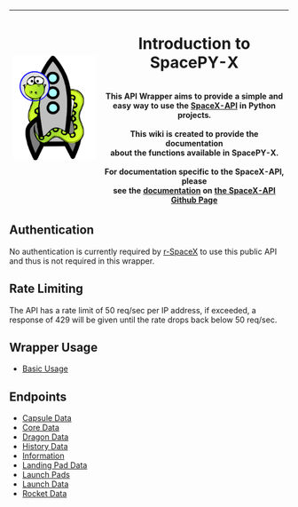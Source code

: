 | <img src="https://github.com/alshapton/SpacePY-X/blob/master/pyrocket.png" width="200"/> | <h1><b>Introduction to SpacePY-X<b></h1>  <br>This API Wrapper aims to provide a simple and<br>easy way to use the [SpaceX-API](https://github.com/r-spacex/SpaceX-API) in Python projects.<br><br>This wiki is created to provide the documentation<br>about the functions available in SpacePY-X. <br><br>For documentation specific to the SpaceX-API, please <br>see the [documentation](https://github.com/r-spacex/SpaceX-API/wiki) on [the SpaceX-API Github Page](https://github.com/r-spacex/SpaceX-API/) |
|:----------------------------------------------------------------------------------------:|-------------------------------------------------------------------------------------------------------------------------------------------------------------------------------------------------------------------------------------------------------------------------------------------------------------------------------------------------------------------------------------------------------------------------------------------------------------------------------------------|

## Authentication
No authentication is currently required by [r-SpaceX](https://github.com/r-spacex) to use this public API and thus is not required in this wrapper.

## Rate Limiting
The API has a rate limit of 50 req/sec per IP address, if exceeded, a response of 429 will be given until the rate drops back below 50 req/sec.

## Wrapper Usage
* [Basic Usage](Basic-Usage)

## Endpoints
* [Capsule Data](Capsules)
* [Core Data](Cores)
* [Dragon Data](Dragons)
* [History Data](History-Information)
* [Information](Information)
* [Landing Pad Data](Landing-Pads)
* [Launch Pads](Launch-Pads)
* [Launch Data](Launches)
* [Rocket Data](Rockets)